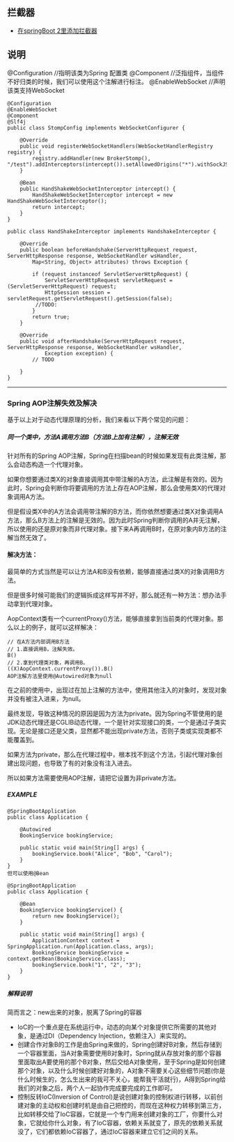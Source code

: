 ## 拦截器

- [在springBoot 2里添加拦截器](https://blog.csdn.net/qq_36013216/article/details/79866114)

## 说明
@Configuration  //指明该类为Spring 配置类
@Component //泛指组件，当组件不好归类的时候，我们可以使用这个注解进行标注。 
@EnableWebSocket  //声明该类支持WebSocket


```
@Configuration
@EnableWebSocket
@Component
@Slf4j
public class StompConfig implements WebSocketConfigurer {
 
    @Override
    public void registerWebSocketHandlers(WebSocketHandlerRegistry registry) {
        registry.addHandler(new BrokerStomp(), "/test").addInterceptors(intercept()).setAllowedOrigins("*").withSockJS();
    }

    @Bean
    public HandShakeWebSocketInterceptor intercept() {
        HandShakeWebSocketInterceptor intercept = new HandShakeWebSocketInterceptor();
        return intercept;
    }
}

```

```
public class HandShakeInterceptor implements HandshakeInterceptor {

	@Override
	public boolean beforeHandshake(ServerHttpRequest request, ServerHttpResponse response, WebSocketHandler wsHandler,
		Map<String, Object> attributes) throws Exception {
		
		if (request instanceof ServletServerHttpRequest) {
			ServletServerHttpRequest servletRequest = (ServletServerHttpRequest) request;
			HttpSession session = servletRequest.getServletRequest().getSession(false);
		 //TODO:
		}
		return true;
	}

	@Override
	public void afterHandshake(ServerHttpRequest request, ServerHttpResponse response, WebSocketHandler wsHandler,
			Exception exception) {
		// TODO

	}
}
```
---
### Spring AOP注解失效及解决
基于以上对于动态代理原理的分析，我们来看以下两个常见的问题：

##### 同一个类中，方法A调用方法B（方法B上加有注解），注解无效

针对所有的Spring AOP注解，Spring在扫描bean的时候如果发现有此类注解，那么会动态构造一个代理对象。

如果你想要通过类X的对象直接调用其中带注解的A方法，此注解是有效的。因为此时，Spring会判断你将要调用的方法上存在AOP注解，那么会使用类X的代理对象调用A方法。

但是假设类X中的A方法会调用带注解的B方法，而你依然想要通过类X对象调用A方法，那么B方法上的注解是无效的。因为此时Spring判断你调用的A并无注解，所以使用的还是原对象而非代理对象。接下来A再调用B时，在原对象内B方法的注解当然无效了。

#### 解决方法：

最简单的方式当然是可以让方法A和B没有依赖，能够直接通过类X的对象调用B方法。

但是很多时候可能我们的逻辑拆成这样写并不好，那么就还有一种方法：想办法手动拿到代理对象。

AopContext类有一个currentProxy()方法，能够直接拿到当前类的代理对象。那么以上的例子，就可以这样解决：
```
// 在A方法内部调用B方法
// 1.直接调用B，注解失效。
B()
// 2.拿到代理类对象，再调用B。
((X)AopContext.currentProxy()).B()
AOP注解方法里使用@Autowired对象为null
```

在之前的使用中，出现过在加上注解的方法中，使用其他注入的对象时，发现对象并没有被注入进来，为null。

最终发现，导致这种情况的原因是因为方法为private。因为Spring不管使用的是JDK动态代理还是CGLIB动态代理，一个是针对实现接口的类，一个是通过子类实现。无论是接口还是父类，显然都不能出现private方法，否则子类或实现类都不能覆盖到。

如果方法为private，那么在代理过程中，根本找不到这个方法，引起代理对象创建出现问题，也导致了有的对象没有注入进去。

所以如果方法需要使用AOP注解，请把它设置为非private方法。

##### EXAMPLE
```
@SpringBootApplication
public class Application {

    @Autowired
    BookingService bookingService;

    public static void main(String[] args) {
        bookingService.book("Alice", "Bob", "Carol");
    }
}
但可以使用@Bean

@SpringBootApplication
public class Application {

    @Bean
    BookingService bookingService() {
        return new BookingService();
    }

    public static void main(String[] args) {
        ApplicationContext context = SpringApplication.run(Application.class, args);
        BookingService bookingService = context.getBean(BookingService.class);
        bookingService.book("1", "2", "3");
    }
}
```
#####  解释说明
简而言之：new出来的对象，脱离了Spring的容器

- IoC的一个重点是在系统运行中，动态的向某个对象提供它所需要的其他对象，是通过DI（Dependency Injection，依赖注入）来实现的。
- 创建合作对象B的工作是由Spring来做的，Spring创建好B对象，然后存储到一个容器里面，当A对象需要使用B对象时，Spring就从存放对象的那个容器里面取出A要使用的那个B对象，然后交给A对象使用，至于Spring是如何创建那个对象，以及什么时候创建好对象的，A对象不需要关心这些细节问题(你是什么时候生的，怎么生出来的我可不关心，能帮我干活就行)，A得到Spring给我们的对象之后，两个人一起协作完成要完成的工作即可。
- 控制反转IoC(Inversion of Control)是说创建对象的控制权进行转移，以前创建对象的主动权和创建时机是由自己把控的，而现在这种权力转移到第三方，比如转移交给了IoC容器，它就是一个专门用来创建对象的工厂，你要什么对象，它就给你什么对象，有了IoC容器，依赖关系就变了，原先的依赖关系就没了，它们都依赖IoC容器了，通过IoC容器来建立它们之间的关系。
